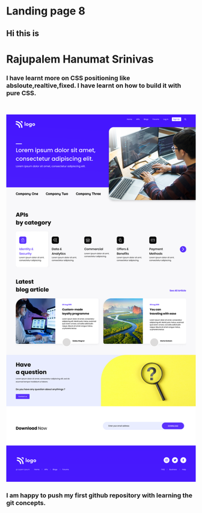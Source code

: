 # Landing page 8

## Hi this is 
# Rajupalem Hanumat Srinivas 

### I have learnt more on CSS positioning like absloute,realtive,fixed. I have learnt on how to build it with pure  __CSS__.

&nbsp;

![project_1 logo](./9.png)

### I am happy to push my first github repository with learning the git concepts.